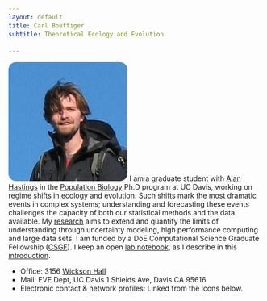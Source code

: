```yaml
---
layout: default
title: Carl Boettiger 
subtitle: Theoretical Ecology and Evolution 

---
```


![floatright](assets/img/carlboettiger.png)
I am a graduate student with 
[Alan Hastings](http://two.ucdavis.edu/%7Eme "Alan Hastings") in the 
[Population Biology](http://www-eve.ucdavis.edu/eve/pbg/) Ph.D program at UC
Davis, working on regime shifts in ecology and evolution. Such shifts mark the
most dramatic events in complex systems; understanding and forecasting these 
events challenges the capacity of both our statistical methods and the data 
available. My [research](http://www.carlboettiger.info/research) aims to extend
and quantify the limits of understanding through uncertainty modeling, high
performance computing and large data sets. I am funded by a DoE Computational 
Science Graduate Fellowship
([CSGF](https://www.krellinst.org/csgf/community/fellows/profile?n=boettiger)).
I keep an open [lab notebook](http://www.carlboettiger.info/lab-notebook.html),
as I describe in this
[introduction](http://www.carlboettiger.info/archives/211).


<ul class="unstyled">
<li> Office: 3156 <a href="http://maps.google.com/maps?f=q&source=s_q&hl=en&geocode=&q=wickson+Hall+UC+Davis,+Davis+CA&sll=37.0625,-95.677068&sspn=29.025693,65.390625&ie=UTF8&hq=wickson+Hall&hnear=University+of+California+Davis,+Davis,+Yolo,+California+95616&ll=38.542082,-121.751679&spn=0.003281,0.007982&t=h&z=17">Wickson Hall</a> 
<li> Mail: EVE Dept, UC Davis 1 Shields Ave, Davis CA 95616 </li>
<li> Electronic contact &amp; network profiles: Linked from the icons below. </li>
<!-- <li> Researcher ID: <a href="http://www.researcherid.com/rid/F-9784-2010">F-9784–2010</a> </li> -->
</ul>

